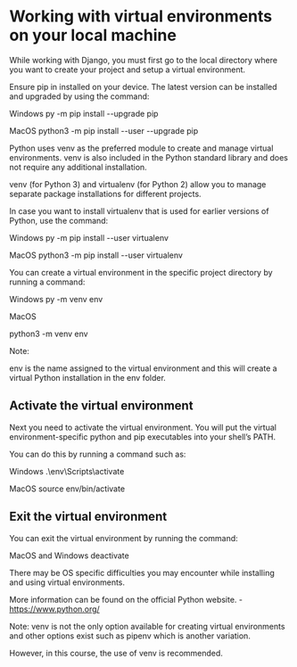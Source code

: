 <h1>Working with virtual environments on your local machine
</h1>
While working with Django, you must first go to the local directory where you want to create your project and setup a virtual environment. 

Ensure pip in installed on your device. The latest version can be installed and upgraded by using the command:

Windows
py -m pip install --upgrade pip

MacOS
python3 -m pip install --user --upgrade pip

Python uses venv as the preferred module to create and manage virtual environments. venv is also included in the Python standard library and does not require any additional installation. 

venv (for Python 3) and virtualenv (for Python 2) allow you to manage separate package installations for different projects. 

In case you want to install virtualenv that is used for earlier versions of Python, use the command:

Windows
py -m pip install --user virtualenv

MacOS
python3 -m pip install --user virtualenv

You can create a virtual environment in the specific project directory by running a command:

Windows
py -m venv env

MacOS

python3 -m venv env

Note:

env is the name assigned to the virtual environment and this will create a virtual Python installation in the env folder.

<h2>Activate the virtual environment</h2>
Next you need to activate the virtual environment. You will put the virtual environment-specific python and pip executables into your shell’s PATH.

You can do this by running a command such as:

Windows
.\env\Scripts\activate

MacOS
source env/bin/activate

<h2>Exit the virtual environment</h2>
You can exit the virtual environment by running the command:

MacOS and Windows 
 deactivate 


There may be OS specific difficulties you may encounter while installing and using virtual environments. 

More information can be found on the official 
Python website. - https://www.python.org/

Note: 
venv is not the only option available for creating virtual environments and other options exist such as pipenv which is another variation. 

However, in this course, the use of venv is recommended. 